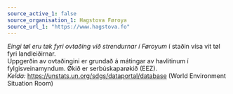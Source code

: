 ```yaml
---
source_active_1: false
source_organisation_1: Hagstova Føroya
source_url_1: "https://www.hagstova.fo"
---
```


*Eingi tøl eru tøk fyri ovtaðing við strendurnar í Føroyum* í staðin vísa vit tøl fyri landleiðirnar.  
Uppgerðin av ovtaðingini er grundað á mátingar av havlitinum í fylgisveinamyndum. Økið er serbúskaparøkið (EEZ).  
*Kelda:* https://unstats.un.org/sdgs/dataportal/database (World Environment Situation Room) 
